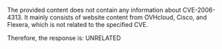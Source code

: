 The provided content does not contain any information about CVE-2006-4313. It mainly consists of website content from OVHcloud, Cisco, and Flexera, which is not related to the specified CVE.

Therefore, the response is: UNRELATED
